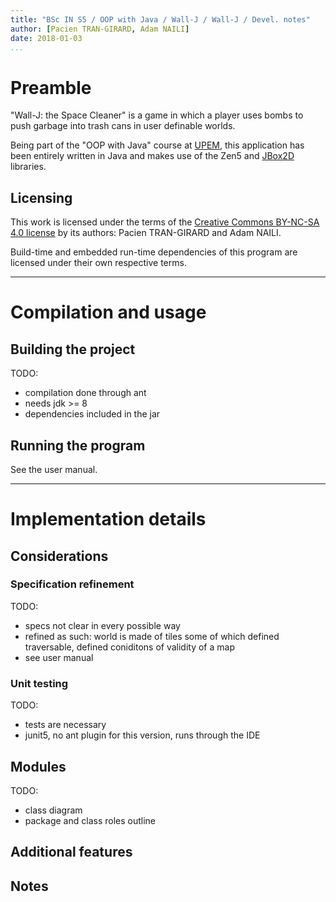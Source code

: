 ```yaml
---
title: "BSc IN S5 / OOP with Java / Wall-J / Wall-J / Devel. notes"
author: [Pacien TRAN-GIRARD, Adam NAILI]
date: 2018-01-03
...
```


# Preamble

"Wall-J: the Space Cleaner" is a game in which a player uses bombs to push garbage into trash cans in user definable
worlds.

Being part of the "OOP with Java" course at [UPEM](http://www.u-pem.fr/), this application has been entirely
written in Java and makes use of the Zen5 and [JBox2D](http://www.jbox2d.org/) libraries.

## Licensing

This work is licensed under the terms of the
[Creative Commons BY-NC-SA 4.0 license](https://creativecommons.org/licenses/by-nc-sa/4.0/) by its authors:
Pacien TRAN-GIRARD and Adam NAILI.

Build-time and embedded run-time dependencies of this program are licensed under their own respective terms.

---

# Compilation and usage

## Building the project

TODO:

- compilation done through ant
- needs jdk >= 8
- dependencies included in the jar

## Running the program

See the user manual.

---

# Implementation details

## Considerations

### Specification refinement

TODO:

- specs not clear in every possible way
- refined as such: world is made of tiles some of which defined traversable, defined coniditons of validity of a map
- see user manual

### Unit testing

TODO:

- tests are necessary
- junit5, no ant plugin for this version, runs through the IDE

## Modules

TODO:

- class diagram
- package and class roles outline

## Additional features

## Notes

